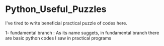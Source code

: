 # Python_Useful_Puzzles


I've tired to write beneficial practical puzzle of codes here. 

1- fundamental branch : As its name suggets, in fundamental branch there are basic python codes I saw in practical programs
